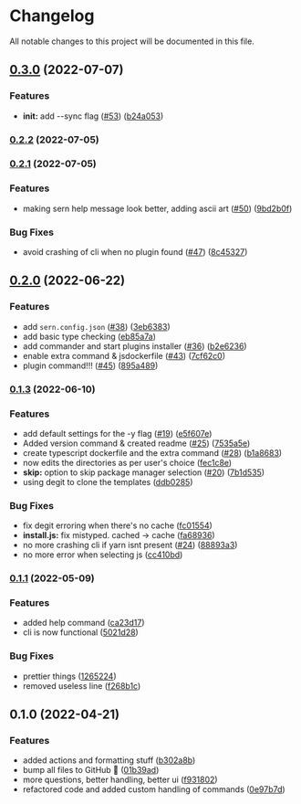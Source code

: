 # Changelog

All notable changes to this project will be documented in this file.

## [0.3.0](https://github.com/sern-handler/cli/compare/v0.2.2...v0.3.0) (2022-07-07)


### Features

* **init:** add --sync flag ([#53](https://github.com/sern-handler/cli/issues/53)) ([b24a053](https://github.com/sern-handler/cli/commit/b24a053d1cb8c00d49a96b6d536dd17205b9fa0e))

### [0.2.2](https://github.com/sern-handler/cli/compare/v0.2.1...v0.2.2) (2022-07-05)

### [0.2.1](https://github.com/sern-handler/cli/compare/v0.2.0...v0.2.1) (2022-07-05)


### Features

* making sern help message look better, adding ascii art ([#50](https://github.com/sern-handler/cli/issues/50)) ([9bd2b0f](https://github.com/sern-handler/cli/commit/9bd2b0f38be835a31fceeabdf60487a1424cdf7e))


### Bug Fixes

* avoid crashing of cli when no plugin found ([#47](https://github.com/sern-handler/cli/issues/47)) ([8c45327](https://github.com/sern-handler/cli/commit/8c45327094b2560f7b5c813a1c1925920bd46038))

## [0.2.0](https://github.com/sern-handler/cli/compare/v0.1.3...v0.2.0) (2022-06-22)


### Features

* add `sern.config.json` ([#38](https://github.com/sern-handler/cli/issues/38)) ([3eb6383](https://github.com/sern-handler/cli/commit/3eb63835d9f6ff3f3426e017ea87344c00bb13a4))
* add basic type checking ([eb85a7a](https://github.com/sern-handler/cli/commit/eb85a7a8f2f6252f719fd396d42cded2d9eb0918))
* add commander and start plugins installer ([#36](https://github.com/sern-handler/cli/issues/36)) ([b2e6236](https://github.com/sern-handler/cli/commit/b2e6236dde6f4848dde6fc23a6222415824bb294))
* enable extra command & jsdockerfile ([#43](https://github.com/sern-handler/cli/issues/43)) ([7cf62c0](https://github.com/sern-handler/cli/commit/7cf62c03083b8ebbb8a6a63fd8efe592344d5230))
* plugin command!!! ([#45](https://github.com/sern-handler/cli/issues/45)) ([895a489](https://github.com/sern-handler/cli/commit/895a48910e32813f8aa25f57302a4123fc631c2c))

### [0.1.3](https://github.com/sern-handler/cli/compare/v0.1.2...v0.1.3) (2022-06-10)


### Features

* add default settings for the -y flag ([#19](https://github.com/sern-handler/cli/issues/19)) ([e5f607e](https://github.com/sern-handler/cli/commit/e5f607e99875e105cbb148cab3ed1bbc3771ae35))
* Added version command & created readme ([#25](https://github.com/sern-handler/cli/issues/25)) ([7535a5e](https://github.com/sern-handler/cli/commit/7535a5e0267c9e682b7bc8470206c0597f5ba9a1))
* create typescript dockerfile and the extra command ([#28](https://github.com/sern-handler/cli/issues/28)) ([b1a8683](https://github.com/sern-handler/cli/commit/b1a86833734258e0a22da18c2c780133c199d5cd))
* now edits the directories as per user's choice ([fec1c8e](https://github.com/sern-handler/cli/commit/fec1c8e24c5ca7752f9e74b0fc3a32716bb42299))
* **skip:** option to skip package manager selection ([#20](https://github.com/sern-handler/cli/issues/20)) ([7b1d535](https://github.com/sern-handler/cli/commit/7b1d53520f0aa35e48b72d61d2f1a85ffdfdfec8))
* using degit to clone the templates ([ddb0285](https://github.com/sern-handler/cli/commit/ddb02850f2096d8c9ec36e766ea74e10d2efce3f))


### Bug Fixes

* fix degit erroring when there's no cache ([fc01554](https://github.com/sern-handler/cli/commit/fc01554fae2726f4ebd39a66ef1cb634a421dd9f))
* **install.js:** fix mistyped. cached -> cache ([fa68936](https://github.com/sern-handler/cli/commit/fa689360ce054c63dab77e8b8f0b794b3b8736e4))
* no more crashing cli if yarn isnt present ([#24](https://github.com/sern-handler/cli/issues/24)) ([88893a3](https://github.com/sern-handler/cli/commit/88893a35cd1144867713de32c5bf52c2dc702450))
* no more error when selecting js ([cc410bd](https://github.com/sern-handler/cli/commit/cc410bd370a751833dbc5fc04030bfa53a6c1fd2))

### [0.1.1](https://github.com/sern-handler/cli/compare/v0.1.0...v0.1.1) (2022-05-09)


### Features

* added help command ([ca23d17](https://github.com/sern-handler/cli/commit/ca23d17670663b62e23849e2350deef208bfc100))
* cli is now functional ([5021d28](https://github.com/sern-handler/cli/commit/5021d28bca6ebe1cb4a548f5e595b1220f222c98))


### Bug Fixes

* prettier things ([1265224](https://github.com/sern-handler/cli/commit/1265224bb9f93cb104915be50c1c2ea1e3924955))
* removed useless line ([f268b1c](https://github.com/sern-handler/cli/commit/f268b1c62fd4d5823d483a33cfef2e2d7f7b127c))

## 0.1.0 (2022-04-21)


### Features

* added actions and formatting stuff ([b302a8b](https://github.com/sern-handler/cli/commit/b302a8b362257fb2cea72b7e1fc66bea351c511f))
* bump all files to GitHub 🎉 ([01b39ad](https://github.com/sern-handler/cli/commit/01b39ad9b78f0a67e23ba66c10262082675eeed5))
* more questions, better handling, better ui ([f931802](https://github.com/sern-handler/cli/commit/f9318024bb4c62cee1a7ddfc6af4117c22ca6020))
* refactored code and added custom handling of commands ([0e97b7d](https://github.com/sern-handler/cli/commit/0e97b7db8afed7f625eeb0a43aa992441ab49b39))
